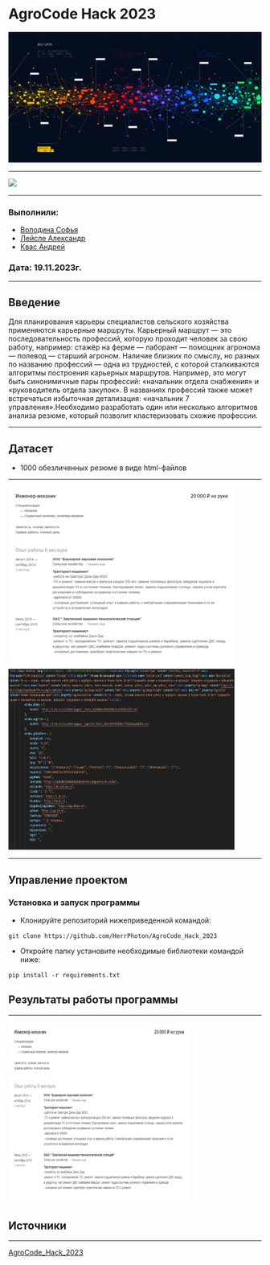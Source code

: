 # AgroCode Hack 2023

<img src="https://github.com/HerrPhoton/AgroCode_Hack_2023/blob/main/images/360_F_430128077_LH7gf3HpRH4pp4P8ULCXkwBca72XK0SW.jpg"  alt="1" width = 960px height = 260px > 

---

<img src = "https://img.shields.io/badge/Python 3.9-006C6B?style=for-the-badge&color=00000B&labelColor=%2300000B&logo=python&logoColor=FFFFFF">

---
### Выполнили: 
+ [Володина Софья](https://github.com/PiroJOJO)
+ [Лейсле Александр](https://github.com/HerrPhoton)
+ [Квас Андрей](https://github.com/kvasik3000)
### Дата: 19.11.2023г.
---

## Введение

Для планирования карьеры специалистов сельского хозяйства применяются карьерные маршруты. Карьерный маршрут — это последовательность профессий, которую проходит человек за свою работу, например: стажёр на ферме — лаборант — помощник агронома — полевод — старший агроном. Наличие близких по смыслу, но разных по названию профессий — одна из трудностей, с которой сталкиваются алгоритмы построения карьерных маршрутов. Например, это могут быть синонимичные пары профессий: «начальник отдела снабжения» и «руководитель отдела закупок». В названиях профессий также может встречаться избыточная детализация: «начальник 7 управления».Необходимо разработать один или несколько алгоритмов анализа резюме, который позволит кластеризовать схожие профессии.

---


## Датасет

- 1000 обезличенных резюме в виде html-файлов

---

<img src="https://github.com/HerrPhoton/AgroCode_Hack_2023/blob/main/images/%D0%A1%D0%BD%D0%B8%D0%BC%D0%BE%D0%BA%20%D1%8D%D0%BA%D1%80%D0%B0%D0%BD%D0%B0%20(63).png"  alt="1" width = 450px height = 360px > <img src="https://github.com/HerrPhoton/AgroCode_Hack_2023/blob/main/images/%D0%A1%D0%BD%D0%B8%D0%BC%D0%BE%D0%BA%20%D1%8D%D0%BA%D1%80%D0%B0%D0%BD%D0%B0%20(64).png"  alt="1" width = 450px height = 360px > 

---

## Управление проектом

### Установка и запуск программы

+ Клонируйте репозиторий нижеприведенной командой:
```
git clone https://github.com/HerrPhoton/AgroCode_Hack_2023
```
+ Откройте папку установите необходимые библиотеки командой ниже:
```
pip install -r requirements.txt
```

## Результаты работы программы

---

<img src="https://github.com/HerrPhoton/AgroCode_Hack_2023/blob/main/images/%D0%A1%D0%BD%D0%B8%D0%BC%D0%BE%D0%BA%20%D1%8D%D0%BA%D1%80%D0%B0%D0%BD%D0%B0%20(63).png"  alt="1" width = 360px height = 360px > 

## Источники

---
[AgroCode_Hack_2023](https://rshbdigital.ru/agrocode-hack/agrocode-hack2023-task3)

